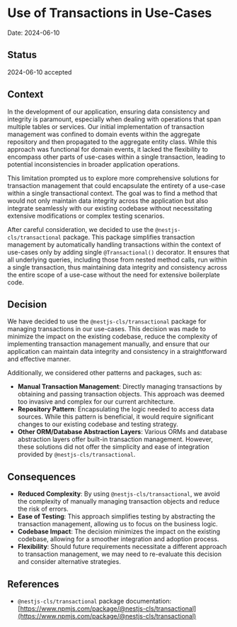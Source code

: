 # Use of Transactions in Use-Cases

Date: 2024-06-10

## Status

2024-06-10 accepted

## Context

In the development of our application, ensuring data consistency and integrity is paramount, especially when dealing with operations that span multiple tables or services. Our initial implementation of transaction management was confined to domain events within the aggregate repository and then propagated to the aggregate entity class. While this approach was functional for domain events, it lacked the flexibility to encompass other parts of use-cases within a single transaction, leading to potential inconsistencies in broader application operations.

This limitation prompted us to explore more comprehensive solutions for transaction management that could encapsulate the entirety of a use-case within a single transactional context. The goal was to find a method that would not only maintain data integrity across the application but also integrate seamlessly with our existing codebase without necessitating extensive modifications or complex testing scenarios.

After careful consideration, we decided to use the `@nestjs-cls/transactional` package. This package simplifies transaction management by automatically handling transactions within the context of use-cases only by adding single `@Transactional()` decorator. It ensures that all underlying queries, including those from nested method calls, run within a single transaction, thus maintaining data integrity and consistency across the entire scope of a use-case without the need for extensive boilerplate code.


## Decision

We have decided to use the `@nestjs-cls/transactional` package for managing transactions in our use-cases. This decision was made to minimize the impact on the existing codebase, reduce the complexity of implementing transaction management manually, and ensure that our application can maintain data integrity and consistency in a straightforward and effective manner.

Additionally, we considered other patterns and packages, such as:

- **Manual Transaction Management**: Directly managing transactions by obtaining and passing transaction objects. This approach was deemed too invasive and complex for our current architecture.
- **Repository Pattern**: Encapsulating the logic needed to access data sources. While this pattern is beneficial, it would require significant changes to our existing codebase and testing strategy.
- **Other ORM/Database Abstraction Layers**: Various ORMs and database abstraction layers offer built-in transaction management. However, these solutions did not offer the simplicity and ease of integration provided by `@nestjs-cls/transactional`.

## Consequences

- **Reduced Complexity**: By using `@nestjs-cls/transactional`, we avoid the complexity of manually managing transaction objects and reduce the risk of errors.
- **Ease of Testing**: This approach simplifies testing by abstracting the transaction management, allowing us to focus on the business logic.
- **Codebase Impact**: The decision minimizes the impact on the existing codebase, allowing for a smoother integration and adoption process.
- **Flexibility**: Should future requirements necessitate a different approach to transaction management, we may need to re-evaluate this decision and consider alternative strategies.

## References

- `@nestjs-cls/transactional` package documentation: [https://www.npmjs.com/package/@nestjs-cls/transactional](https://www.npmjs.com/package/@nestjs-cls/transactional)